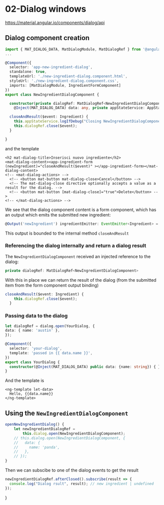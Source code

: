 # 02-Dialog windows

https://material.angular.io/components/dialog/api

## Dialog component creation

```typescript
import { MAT_DIALOG_DATA, MatDialogModule, MatDialogRef } from '@angular/material/dialog';
...

@Component({
  selector: 'app-new-ingredient-dialog',
  standalone: true,
  templateUrl: './new-ingredient-dialog.component.html',
  styleUrl: './new-ingredient-dialog.component.css',
  imports: [MatDialogModule, IngredientFormComponent]
})
export class NewIngredientDialogComponent {

  constructor(private dialogRef: MatDialogRef<NewIngredientDialogComponent>,
    @Inject(MAT_DIALOG_DATA) data: any, private appStateService: AppStateService) {}

  closeAndResult($event: Ingredient) {
    this.appStateService.logIfDebug("Closing NewIngredientDialogComponent dialog with result:", $event);
    this.dialogRef.close($event);
  }

}
```

and the template

```angular2html
<h2 mat-dialog-title>Inserisci nuovo ingrediente</h2>
<mat-dialog-content><app-ingredient-form (newIngredient)="closeAndResult($event)" ></app-ingredient-form></mat-dialog-content>
<!-- <mat-dialog-actions> -->
  <!-- <button mat-button mat-dialog-close>Cancel</button> -->
  <!-- The mat-dialog-close directive optionally accepts a value as a result for the dialog. -->
  <!-- <button mat-button [mat-dialog-close]="true">Delete</button> -->
<!-- </mat-dialog-actions> -->
```

We see that the dialog component content is a form component, which has an output which emits the submitted new ingredient:

```typescript
@Output('newIngredient') ingredientEmitter: EventEmitter<Ingredient> = new EventEmitter();
```
This output is bounded to the internal method ``closeAndResult``

### Referencing the dialog internally and return a dialog result

The ``NewIngredientDialogComponent`` received an injected reference to the dialog:

```typescript
private dialogRef: MatDialogRef<NewIngredientDialogComponent>
```
With this in place we can return the result of the dialog (from the submitted item from the form component output binding)

```typescript
closeAndResult($event: Ingredient) {
    this.dialogRef.close($event);
  }
```


### Passing data to the dialog

```typescript
let dialogRef = dialog.open(YourDialog, {
data: { name: 'austin' },
});
```

```typescript
@Component({
  selector: 'your-dialog',
  template: 'passed in {{ data.name }}',
})
export class YourDialog {
  constructor(@Inject(MAT_DIALOG_DATA) public data: {name: string}) { }
}
```
And the template is 

```angular2html
<ng-template let-data>
  Hello, {{data.name}}
</ng-template>
```

## Using the `NewIngredientDialogComponent`


```typescript
openNewIngredientDialog() {
    let newIngredientDialogRef = 
        this.dialog.open(NewIngredientDialogComponent);
    // this.dialog.open(NewIngredientDialogComponent, {
    //   data: {
    //     name: 'panda',
    //   },
    // });
}
```

Then we can subscibe to one of the dialog events to get the result

```typescript
newIngredientDialogRef.afterClosed().subscribe(result => {
  console.log("Dialog rsult", result); // new ingredient | undefined
});
```

    
}

 
